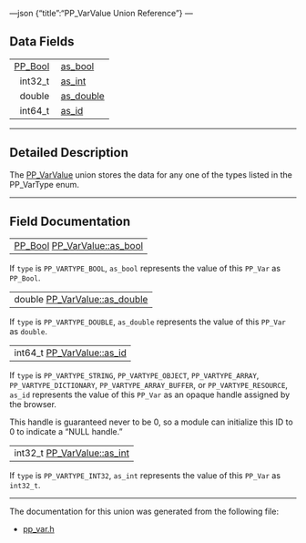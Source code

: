 —json {“title”:“PP\_VarValue Union Reference”} —

Data Fields
-----------

<table><tbody><tr class="odd"><td style="text-align: right;"><a href="/docs/native-client/pepper_beta/c/group___enums#ga4f272d99be14aacafe08dfd4ef830918" class="el">PP_Bool</a> </td><td><a href="/docs/native-client/pepper_beta/c/union_p_p___var_value#ab7c79b63a2e7fef545fcf8195bb5ad12" class="el">as_bool</a></td></tr><tr class="even"><td style="text-align: right;">int32_t </td><td><a href="/docs/native-client/pepper_beta/c/union_p_p___var_value#a74da1e2b62153f138ae49147842f6d2c" class="el">as_int</a></td></tr><tr class="odd"><td style="text-align: right;">double </td><td><a href="/docs/native-client/pepper_beta/c/union_p_p___var_value#aa4a3a6095ef825b30237d7c856ba4bf7" class="el">as_double</a></td></tr><tr class="even"><td style="text-align: right;">int64_t </td><td><a href="/docs/native-client/pepper_beta/c/union_p_p___var_value#af3087d15f3c1ee35fe48f215292df1ad" class="el">as_id</a></td></tr></tbody></table>

------------------------------------------------------------------------

<span id="details" class="anchor" style="margin: 0;"></span>

Detailed Description
--------------------

The <a href="/docs/native-client/pepper_beta/c/union_p_p___var_value/" class="el" title="The PP_VarValue union stores the data for any one of the types listed in the PP_VarType enum...">PP_VarValue</a> union stores the data for any one of the types listed in the PP\_VarType enum.

------------------------------------------------------------------------

Field Documentation
-------------------

<span id="ab7c79b63a2e7fef545fcf8195bb5ad12" class="anchor" style="margin: 0;"></span>

<table><tbody><tr class="odd"><td><a href="/docs/native-client/pepper_beta/c/group___enums#ga4f272d99be14aacafe08dfd4ef830918" class="el">PP_Bool</a> <a href="/docs/native-client/pepper_beta/c/union_p_p___var_value#ab7c79b63a2e7fef545fcf8195bb5ad12" class="el">PP_VarValue::as_bool</a></td></tr></tbody></table>

If `type` is `PP_VARTYPE_BOOL`, `as_bool` represents the value of this `PP_Var` as `PP_Bool`.

<span id="aa4a3a6095ef825b30237d7c856ba4bf7" class="anchor" style="margin: 0;"></span>

<table><tbody><tr class="odd"><td>double <a href="/docs/native-client/pepper_beta/c/union_p_p___var_value#aa4a3a6095ef825b30237d7c856ba4bf7" class="el">PP_VarValue::as_double</a></td></tr></tbody></table>

If `type` is `PP_VARTYPE_DOUBLE`, `as_double` represents the value of this `PP_Var` as `double`.

<span id="af3087d15f3c1ee35fe48f215292df1ad" class="anchor" style="margin: 0;"></span>

<table><tbody><tr class="odd"><td>int64_t <a href="/docs/native-client/pepper_beta/c/union_p_p___var_value#af3087d15f3c1ee35fe48f215292df1ad" class="el">PP_VarValue::as_id</a></td></tr></tbody></table>

If `type` is `PP_VARTYPE_STRING`, `PP_VARTYPE_OBJECT`, `PP_VARTYPE_ARRAY`, `PP_VARTYPE_DICTIONARY`, `PP_VARTYPE_ARRAY_BUFFER`, or `PP_VARTYPE_RESOURCE`, `as_id` represents the value of this `PP_Var` as an opaque handle assigned by the browser.

This handle is guaranteed never to be 0, so a module can initialize this ID to 0 to indicate a “NULL handle.”

<span id="a74da1e2b62153f138ae49147842f6d2c" class="anchor" style="margin: 0;"></span>

<table><tbody><tr class="odd"><td>int32_t <a href="/docs/native-client/pepper_beta/c/union_p_p___var_value#a74da1e2b62153f138ae49147842f6d2c" class="el">PP_VarValue::as_int</a></td></tr></tbody></table>

If `type` is `PP_VARTYPE_INT32`, `as_int` represents the value of this `PP_Var` as `int32_t`.

------------------------------------------------------------------------

The documentation for this union was generated from the following file:

-   <a href="/docs/native-client/pepper_beta/c/pp__var_8h/" class="el">pp_var.h</a>
